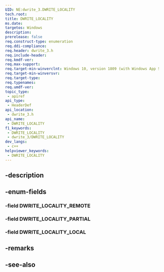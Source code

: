 ```yaml
---
UID: NE:dwrite_3.DWRITE_LOCALITY
tech.root: 
title: DWRITE_LOCALITY
ms.date: 
targetos: Windows
description: 
prerelease: false
req.construct-type: enumeration
req.ddi-compliance: 
req.header: dwrite_3.h
req.include-header: 
req.kmdf-ver: 
req.max-support: 
req.target-min-winverclnt: Windows 10, version 1809 (with Windows App SDK 0.5 or later)
req.target-min-winversvr: 
req.target-type: 
req.typenames: 
req.umdf-ver: 
topic_type:
 - apiref
api_type:
 - HeaderDef
api_location:
 - dwrite_3.h
api_name:
 - DWRITE_LOCALITY
f1_keywords:
 - DWRITE_LOCALITY
 - dwrite_3/DWRITE_LOCALITY
dev_langs:
 - c++
helpviewer_keywords:
 - DWRITE_LOCALITY
---
```


## -description

## -enum-fields

### -field DWRITE_LOCALITY_REMOTE

### -field DWRITE_LOCALITY_PARTIAL

### -field DWRITE_LOCALITY_LOCAL

## -remarks

## -see-also

